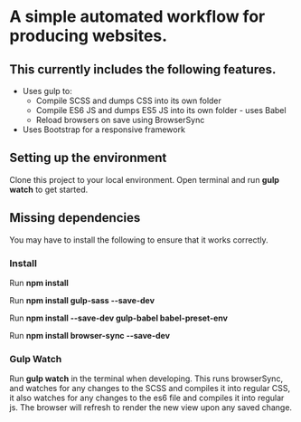 # A simple automated workflow for producing websites.

## This currently includes the following features.

- Uses gulp to:
  - Compile SCSS and dumps CSS into its own folder
  - Compile ES6 JS and dumps ES5 JS into its own folder - uses Babel
  - Reload browsers on save using BrowserSync
- Uses Bootstrap for a responsive framework

## Setting up the environment

Clone this project to your local environment.
Open terminal and run **gulp watch** to get started.

## Missing dependencies

You may have to install the following to ensure that it works correctly.

### Install
Run **npm install**

Run **npm install gulp-sass --save-dev**

Run **npm install --save-dev gulp-babel babel-preset-env**

Run **npm install browser-sync --save-dev**

### Gulp Watch

Run **gulp watch** in the terminal when developing. This runs browserSync, and watches for any changes to the SCSS and compiles it into regular CSS, it also  watches for any changes to the es6 file and compiles it into regular js. 
The browser will refresh to render the new view upon any saved change.
